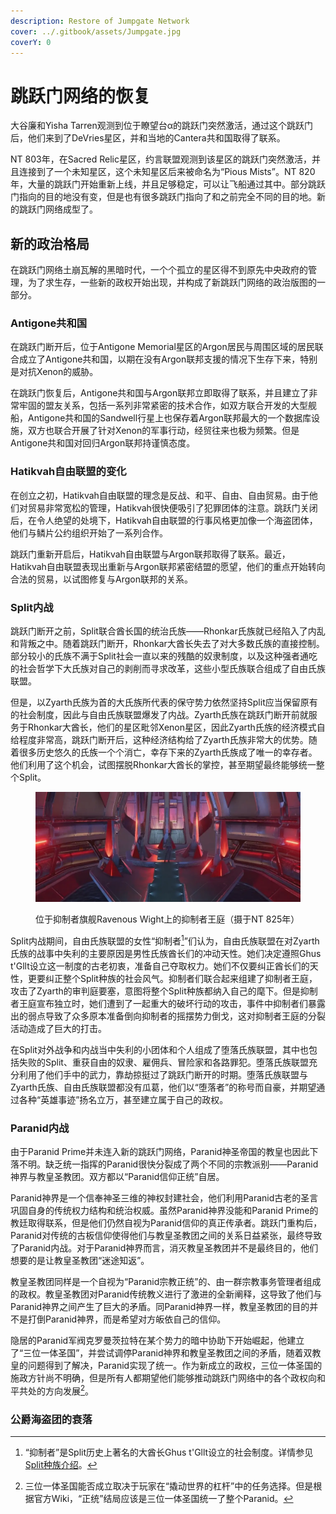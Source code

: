 ```yaml
---
description: Restore of Jumpgate Network
cover: ../.gitbook/assets/Jumpgate.jpg
coverY: 0
---
```


# 跳跃门网络的恢复

大谷廉和Yisha Tarren观测到位于瞭望台α的跳跃门突然激活，通过这个跳跃门后，他们来到了DeVries星区，并和当地的Cantera共和国取得了联系。

NT 803年，在Sacred Relic星区，约言联盟观测到该星区的跳跃门突然激活，并且连接到了一个未知星区，这个未知星区后来被命名为“Pious Mists”。NT 820年，大量的跳跃门开始重新上线，并且足够稳定，可以让飞船通过其中。部分跳跃门指向的目的地没有变，但是也有很多跳跃门指向了和之前完全不同的目的地。新的跳跃门网络成型了。

## 新的政治格局

在跳跃门网络土崩瓦解的黑暗时代，一个个孤立的星区得不到原先中央政府的管理，为了求生存，一些新的政权开始出现，并构成了新跳跃门网络的政治版图的一部分。

### Antigone共和国

在跳跃门断开后，位于Antigone Memorial星区的Argon居民与周围区域的居民联合成立了Antigone共和国，以期在没有Argon联邦支援的情况下生存下来，特别是对抗Xenon的威胁。

在跳跃门恢复后，Antigone共和国与Argon联邦立即取得了联系，并且建立了非常牢固的盟友关系，包括一系列非常紧密的技术合作，如双方联合开发的大型舰船，Antigone共和国的Sandwell行星上也保存着Argon联邦最大的一个数据库设施，双方也联合开展了针对Xenon的军事行动，经贸往来也极为频繁。但是Antigone共和国对回归Argon联邦持谨慎态度。

### Hatikvah自由联盟的变化

在创立之初，Hatikvah自由联盟的理念是反战、和平、自由、自由贸易。由于他们对贸易非常宽松的管理，Hatikvah很快便吸引了犯罪团体的注意。跳跃门关闭后，在令人绝望的处境下，Hatikvah自由联盟的行事风格更加像一个海盗团体，他们与鳞片公约组织开始了一系列合作。

跳跃门重新开启后，Hatikvah自由联盟与Argon联邦取得了联系。最近，Hatikvah自由联盟表现出重新与Argon联邦紧密结盟的愿望，他们的重点开始转向合法的贸易，以试图修复与Argon联邦的关系。

### Split内战

跳跃门断开之前，Split联合酋长国的统治氏族——Rhonkar氏族就已经陷入了内乱和背叛之中。随着跳跃门断开，Rhonkar大酋长失去了对大多数氏族的直接控制。部分较小的氏族不满于Split社会一直以来的残酷的奴隶制度，以及这种强者通吃的社会哲学下大氏族对自己的剥削而寻求改革，这些小型氏族联合组成了自由氏族联盟。

但是，以Zyarth氏族为首的大氏族所代表的保守势力依然坚持Split应当保留原有的社会制度，因此与自由氏族联盟爆发了内战。Zyarth氏族在跳跃门断开前就服务于Rhonkar大酋长，他们的星区毗邻Xenon星区，因此Zyarth氏族的经济模式自给程度非常高，跳跃门断开后，这种经济结构给了Zyarth氏族非常大的优势。随着很多历史悠久的氏族一个个消亡，幸存下来的Zyarth氏族成了唯一的幸存者。他们利用了这个机会，试图摆脱Rhonkar大酋长的掌控，甚至期望最终能够统一整个Split。

<figure><img src="../.gitbook/assets/SPL CUB.webp" alt=""><figcaption><p>位于抑制者旗舰Ravenous Wight上的抑制者王庭（摄于NT 825年）</p></figcaption></figure>

Split内战期间，自由氏族联盟的女性“抑制者[^1]”们认为，自由氏族联盟在对Zyarth氏族的战事中失利的主要原因是男性氏族酋长们的冲动天性。她们决定遵照Ghus t'Gllt设立这一制度的古老初衷，准备自己夺取权力。她们不仅要纠正酋长们的天性，更要纠正整个Split种族的社会风气。抑制者们联合起来组建了抑制者王庭，攻击了Zyarth的审判庭要塞，意图将整个Split种族都纳入自己的麾下。但是抑制者王庭宣布独立时，她们遭到了一起重大的破坏行动的攻击，事件中抑制者们暴露出的弱点导致了众多原本准备倒向抑制者的摇摆势力倒戈，这对抑制者王庭的分裂活动造成了巨大的打击。

在Split对外战争和内战当中失利的小团体和个人组成了堕落氏族联盟，其中也包括失败的Split、重获自由的奴隶、雇佣兵、冒险家和各路罪犯。堕落氏族联盟充分利用了他们手中的武力，靠劫掠挺过了跳跃门断开的时期。堕落氏族联盟与Zyarth氏族、自由氏族联盟都没有瓜葛，他们以“堕落者”的称号而自豪，并期望通过各种“英雄事迹”扬名立万，甚至建立属于自己的政权。

### Paranid内战

由于Paranid Prime并未连入新的跳跃门网络，Paranid神圣帝国的教皇也因此下落不明。缺乏统一指挥的Paranid很快分裂成了两个不同的宗教派别——Paranid神界与教皇圣教团。双方都以“Paranid信仰正统”自居。

Paranid神界是一个信奉神圣三维的神权封建社会，他们利用Paranid古老的圣言巩固自身的传统权力结构和统治权威。虽然Paranid神界没能和Paranid Prime的教廷取得联系，但是他们仍然自视为Paranid信仰的真正传承者。跳跃门重构后，Paranid对传统的古板信仰使得他们与教皇圣教团之间的关系日益紧张，最终导致了Paranid内战。对于Paranid神界而言，消灭教皇圣教团并不是最终目的，他们想要的是让教皇圣教团“迷途知返”。

教皇圣教团同样是一个自视为“Paranid宗教正统”的、由一群宗教事务管理者组成的政权。教皇圣教团对Paranid传统教义进行了激进的全新阐释，这导致了他们与Paranid神界之间产生了巨大的矛盾。同Paranid神界一样，教皇圣教团的目的并不是打倒Paranid神界，而是希望对方皈依自己的信仰。

隐居的Paranid军阀克罗曼茨拉特在某个势力的暗中协助下开始崛起，他建立了“三位一体圣国”，并尝试调停Paranid神界和教皇圣教团之间的矛盾，随着双教皇的问题得到了解决，Paranid实现了统一。作为新成立的政权，三位一体圣国的施政方针尚不明确，但是所有人都期望他们能够推动跳跃门网络中的各个政权向和平共处的方向发展[^2]。

### 公爵海盗团的衰落



[^1]: “抑制者”是Split历史上著名的大酋长Ghus t'Gllt设立的社会制度。详情参见[Split种族介绍](../zhong-zu-jie-shao/split.md)。

[^2]: 三位一体圣国能否成立取决于玩家在“撬动世界的杠杆”中的任务选择。但是根据官方Wiki，“正统”结局应该是三位一体圣国统一了整个Paranid。
